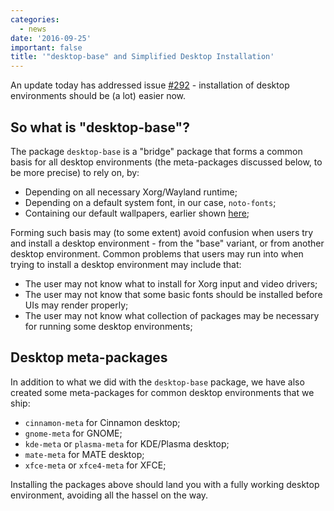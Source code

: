 ```yaml
---
categories:
  - news
date: '2016-09-25'
important: false
title: '"desktop-base" and Simplified Desktop Installation'
---
```



An update today has addressed issue [#292](https://github.com/AOSC-Dev/aosc-os-abbs/issues/292) - installation of desktop environments should be (a lot) easier now.

## So what is "desktop-base"?

The package `desktop-base` is a "bridge" package that forms a common basis for all desktop environments (the meta-packages discussed below, to be more precise) to rely on, by:

- Depending on all necessary Xorg/Wayland runtime;
- Depending on a default system font, in our case, `noto-fonts`;
- Containing our default wallpapers, earlier shown [here](https://aosc.io/news/aosc-oss-default-wallpapers);

Forming such basis may (to some extent) avoid confusion when users try and install a desktop environment - from the "base" variant, or from another desktop environment. Common problems that users may run into when trying to install a desktop environment may include that:

- The user may not know what to install for Xorg input and video drivers;
- The user may not know that some basic fonts should be installed before UIs may render properly;
- The user may not know what collection of packages may be necessary for running some desktop environments;

## Desktop meta-packages

In addition to what we did with the `desktop-base` package, we have also created some meta-packages for common desktop environments that we ship:

- `cinnamon-meta` for Cinnamon desktop;
- `gnome-meta` for GNOME;
- `kde-meta` or `plasma-meta` for KDE/Plasma desktop;
- `mate-meta` for MATE desktop;
- `xfce-meta` or `xfce4-meta` for XFCE;

Installing the packages above should land you with a fully working desktop environment, avoiding all the hassel on the way.
